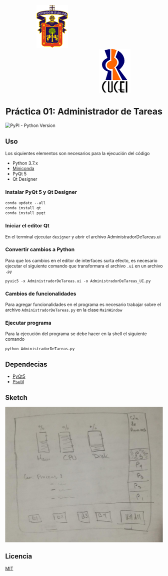 <div style="display: inline-block; margin-left: 100px"> <img src="/assets/images/Escudo_UDG.png" width="100px" alt="logo udg"> </div>

<div style="display: inline-block; margin-left: 300px"><img style="align:left" src="/assets/images/Escudo_CUCEI.png" width="100px" alt="logo cucei"> </div>

# <center>Práctica 01: Administrador de Tareas</center>
![PyPI - Python Version](https://img.shields.io/badge/python-3.5%20|%203.6%20|%203.7-blue)

## Uso
<p>Los siquientes elementos son necesarios para la ejecución del código</p>

+ Python 3.7.x
+ [Miniconda](https://docs.conda.io/en/latest/miniconda.html)
+ PyQt 5
+ Qt Designer

### Instalar PyQt 5 y Qt Designer

```
conda update --all
conda install qt
conda install pyqt
```

### Iniciar el editor Qt

En el terminal ejecutar `designer` y abrir el archivo AdministradorDeTareas.ui

### Convertir cambios a Python

Para que los cambios en el editor de interfaces surta efecto, es necesario ejecutar el siguiente comando que transformara el archivo `.ui` en un archivo `.py`

```
pyuic5 -x AdministradorDeTareas.ui -o AdministradorDeTareas_UI.py
```

### Cambios de funcionalidades

Para agregar funcionalidades en el programa es necesario trabajar sobre el archivo `AdministradorDeTareas.py` en la clase `MainWindow`

### Ejecutar programa

Para la ejecución del programa se debe hacer en la shell el siguiente comando

```
python AdministradorDeTareas.py
```



## Dependecias
+ [PyQt5](https://www.riverbankcomputing.com/static/Docs/PyQt5/)
+ [Psutil](https://anaconda.org/anaconda/psutil)

## Sketch
![Primer Sketch](sketch-01.jpeg)

## Licencia
[MIT](https://choosealicense.com/licenses/mit/)
